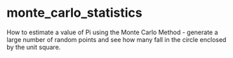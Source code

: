 # monte_carlo_statistics
How to estimate a value of Pi using the Monte Carlo Method - generate a large number of random points and see how many fall in the circle enclosed by the unit square. 
